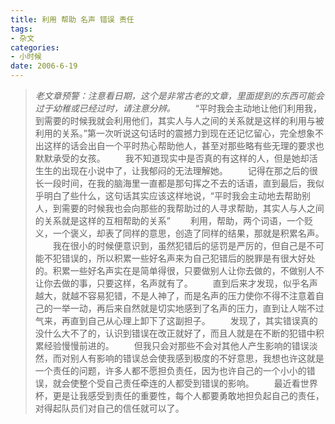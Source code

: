 ```yaml
---
title: 利用 帮助 名声 错误 责任
tags:
- 杂文
categories:
- 小时候
date: 2006-6-19
---
```


> *老文章预警：注意看日期，这个是非常古老的文章，里面提到的东西可能会过于幼稚或已经过时，请注意分辨。*
　　“平时我会主动地让他们利用我，到需要的时候我就会利用他们，其实人与人之间的关系就是这样的利用与被利用的关系。”第一次听说这句话时的震撼力到现在还记忆留心，完全想象不出这样的话会出自一个平时热心帮助他人，甚至对那些略有些无理的要求也默默承受的女孩。
　　我不知道现实中是否真的有这样的人，但是她却活生生的出现在小说中了，让我郁闷的无法理解她。
　　记得在那之后的很长一段时间，在我的脑海里一直都是那句挥之不去的话语，直到最后，我似乎明白了些什么，这句话其实应该这样地说，“平时我会主动地去帮助别人，到需要的时候我也会向那些的我帮助过的人寻求帮助，其实人与人之间的关系就是这样的互相帮助的关系”
　　利用，帮助，两个词语，一个贬义，一个褒义，却表了同样的意思，创造了同样的结果，那就是积累名声。
　　我在很小的时候便意识到，虽然犯错后的惩罚是严厉的，但自己是不可能不犯错误的，所以积累一些好名声来为自己犯错后的脱罪是有很大好处的。积累一些好名声实在是简单得很，只要做别人让你去做的，不做别人不让你去做的事，只要这样，名声就有了。
　　直到后来才发现，似乎名声越大，就越不容易犯错，不是人神了，而是名声的压力使你不得不注意着自己的一举一动，再后来自然就是切实地感到了名声的压力，直到让人喘不过气来，再直到自己从心理上卸下了这副担子。
　　发现了，其实错误真的没什么大不了的，认识到错误在改正就好了，而且人就是在不断的犯错中积累经验慢慢前进的。
　　但我只会对那些不会对其他人产生影响的错误淡然，而对别人有影响的错误总会使我感到极度的不好意思，我想也许这就是一个责任的问题，许多人都不愿担负责任，因为也许自己的一个小小的错误，就会使整个受自己责任牵连的人都受到错误的影响。
　　最近看世界杯，更是让我感受到责任的重要性，每个人都要勇敢地担负起自己的责任，对得起队员们对自己的信任就可以了。
